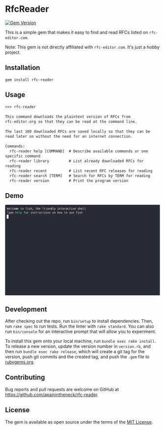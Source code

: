 # RfcReader

[![Gem Version](https://badge.fury.io/rb/rfc-reader.svg)](https://badge.fury.io/rb/rfc-reader)

This is a simple gem that makes it easy to find and read RFCs listed on `rfc-editor.com`.

Note: This gem is not directly affiliated with `rfc-editor.com`. It's just a hobby project.

## Installation

```console
gem install rfc-reader
```

## Usage

```
>>> rfc-reader

This command downloads the plaintext version of RFCs from
rfc-editor.org so that they can be read at the command line.

The last 100 downloaded RFCs are saved locally so that they can be
read later on without the need for an internet connection.

Commands:
  rfc-reader help [COMMAND]  # Describe available commands or one specific command
  rfc-reader library         # List already downloaded RFCs for reading
  rfc-reader recent          # List recent RFC releases for reading
  rfc-reader search [TERM]   # Search for RFCs by TERM for reading
  rfc-reader version         # Print the program version
```

## Demo

![GIF showing usage of the command: rfc-reader search json](./assets/rfc-reader-1.1.1.cast.gif)

## Development

After checking out the repo, run `bin/setup` to install dependencies. Then, run `rake spec` to run tests. Run the linter with `rake standard`. You can also run `bin/console` for an interactive prompt that will allow you to experiment.

To install this gem onto your local machine, run `bundle exec rake install`. To release a new version, update the version number in `version.rb`, and then run `bundle exec rake release`, which will create a git tag for the version, push git commits and the created tag, and push the `.gem` file to [rubygems.org](https://rubygems.org).

## Contributing

Bug reports and pull requests are welcome on GitHub at https://github.com/apainintheneck/rfc-reader.

## License

The gem is available as open source under the terms of the [MIT License](https://opensource.org/licenses/MIT).

